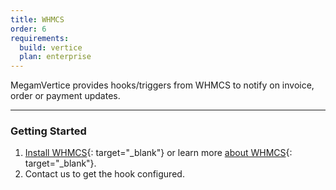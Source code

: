 ```yaml
---
title: WHMCS
order: 6
requirements:
  build: vertice
  plan: enterprise
---
```


MegamVertice  provides hooks/triggers from WHMCS to notify on invoice, order or payment updates.

---

### Getting Started

1. [Install WHMCS](http://docs.whmcs.com/Installing_WHMCS){: target="_blank"} or learn more [about WHMCS](https://www.whmcs.com/){: target="_blank"}.
2. Contact us to get the hook configured.
